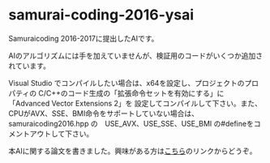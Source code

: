 # samurai-coding-2016-ysai
Samuraicoding 2016-2017に提出したAIです。

AIのアルゴリズムには手を加えていませんが、検証用のコードがいくつか追加されています。

Visual Studio でコンパイルしたい場合は、x64を設定し、プロジェクトのプロパティの
C/C++のコード生成の「拡張命令セットを有効にする」に「Advanced Vector Extensions 2」を
設定してコンパイルして下さい。また、CPUがAVX、SSE、BMI命令をサポートしていない場合は、
samuraicoding2016.hpp の　USE_AVX、USE_SSE、USE_BMI の#defineをコメントアウトして下さい。

本AIに関する論文を書きました。興味がある方は<a href="https://www.jstage.jst.go.jp/article/jssst/36/1/36_119/_article/-char/ja">こちら</a>のリンクからどうぞ。
